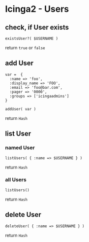# Icinga2 - Users

## check, if User exists

    existsUser?( $USERNAME )

return `true` or `false`

## add User

    var =  {
      :name => 'foo',
      :display_name => 'FOO',
      :email => 'foo@bar.com',
      :pager => '0000',
      :groups => ['icingaadmins']
    }

    addUser( var )

return `Hash`

## list User

### named User

    listUsers( { :name => $USERNAME } )

return `Hash`

### all Users

    listUsers()

return `Hash`

## delete User

    deleteUser( { :name => $USERNAME } )

return `Hash`
